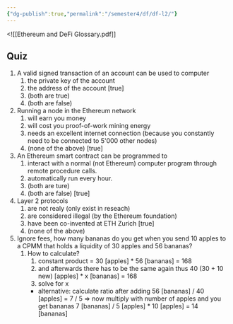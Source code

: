 ```yaml
---
{"dg-publish":true,"permalink":"/semester4/df/df-l2/"}
---
```


<![[Ethereum and DeFi Glossary.pdf]]
## Quiz
1. A valid signed transaction of an account can be used to computer
	1. the private key of the account
	2. the address of the account \[true]
	3. (both are true)
	4. (both are false)
2. Running a node in the Ethereum network
	1. will earn you money
	2. will cost you proof-of-work mining energy 
	3. needs an excellent internet connection (because you constantly need to be connected to 5'000 other nodes)
	4. (none of the above) \[true]
3. An Ethereum smart contract can be programmed to 
	1. interact with a normal (not Ethereum) computer program through remote procedure calls.
	2. automatically run every hour.
	3. (both are ture)
	4. (both are false) \[true]
4. Layer 2 protocols
	1. are not realy (only exist in reseach)
	2. are considered illegal (by the Ethereum foundation)
	3. have been co-invented at ETH Zurich \[true]
	4. (none of the above)
5. Ignore fees, how many bananas do you get when you send 10 apples to a CPMM that holds a liquidity of 30 apples and 56 bananas?
	1. How to calculate?
		1. constant product = 30 \[apples] * 56 \[bananas] = 168
		2. and afterwards there has to be the same again thus 40 (30 + 10 new) \[apples] * x \[bananas] = 168
		3. solve for x
		- alternative: calculate ratio after adding 56 \[bananas] / 40 \[apples] = 7 / 5 => now  multiply with number of apples and you get bananas 7 \[bananas] / 5 \[apples] * 10 \[apples] = 14 \[bananas]
